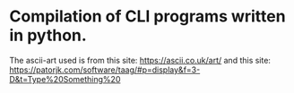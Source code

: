 # Compilation of CLI programs written in python.
The ascii-art used is from this site: https://ascii.co.uk/art/ and this site: https://patorjk.com/software/taag/#p=display&f=3-D&t=Type%20Something%20
